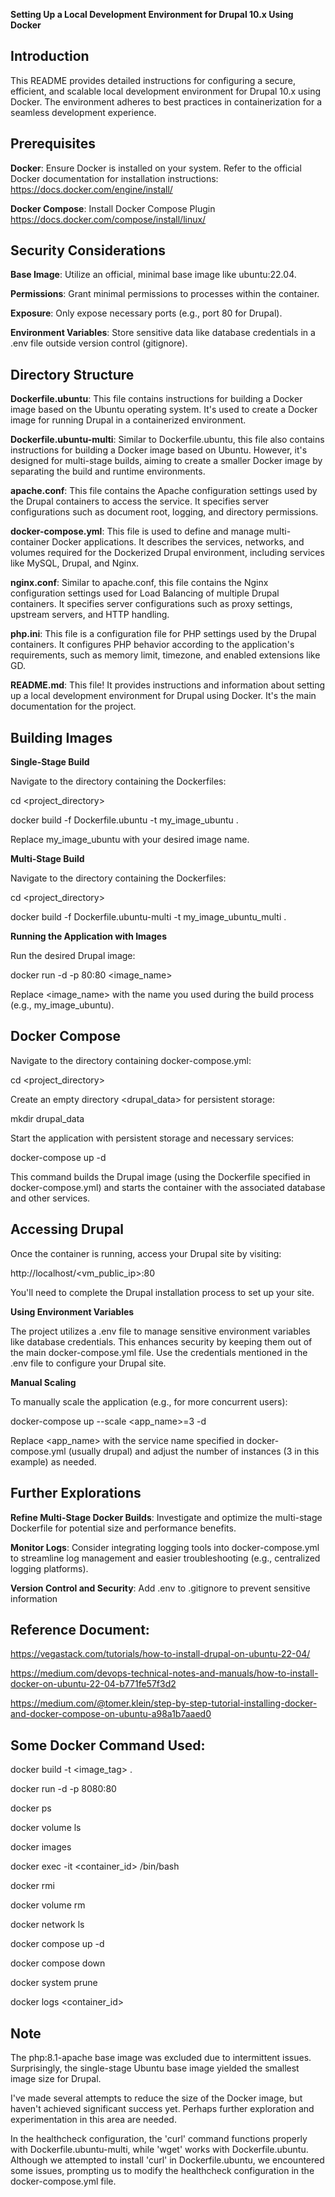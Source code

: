 **Setting Up a Local Development Environment for Drupal 10.x Using Docker**

## Introduction

This README provides detailed instructions for configuring a secure, efficient, and scalable local development environment for Drupal 10.x using Docker. The environment adheres to best practices in containerization for a seamless development experience.

## Prerequisites

**Docker**: Ensure Docker is installed on your system. Refer to the official Docker documentation for installation instructions: https://docs.docker.com/engine/install/

**Docker Compose**: Install Docker Compose Plugin https://docs.docker.com/compose/install/linux/

## Security Considerations

**Base Image**: Utilize an official, minimal base image like ubuntu:22.04.

**Permissions**: Grant minimal permissions to processes within the container.

**Exposure**: Only expose necessary ports (e.g., port 80 for Drupal).

**Environment Variables**: Store sensitive data like database credentials in a .env file outside version control (gitignore).

## Directory Structure

**Dockerfile.ubuntu**: This file contains instructions for building a Docker image based on the Ubuntu operating system. It's used to create a Docker image for running Drupal in a containerized environment.

**Dockerfile.ubuntu-multi**: Similar to Dockerfile.ubuntu, this file also contains instructions for building a Docker image based on Ubuntu. However, it's designed for multi-stage builds, aiming to create a smaller Docker image by separating the build and runtime environments.

**apache.conf**: This file contains the Apache configuration settings used by the Drupal containers to access the service. It specifies server configurations such as document root, logging, and directory permissions.

**docker-compose.yml**: This file is used to define and manage multi-container Docker applications. It describes the services, networks, and volumes required for the Dockerized Drupal environment, including services like MySQL, Drupal, and Nginx.

**nginx.conf**: Similar to apache.conf, this file contains the Nginx configuration settings used for Load Balancing of multiple Drupal containers. It specifies server configurations such as proxy settings, upstream servers, and HTTP handling.

**php.ini**: This file is a configuration file for PHP settings used by the Drupal containers. It configures PHP behavior according to the application's requirements, such as memory limit, timezone, and enabled extensions like GD.

**README.md**: This file! It provides instructions and information about setting up a local development environment for Drupal using Docker. It's the main documentation for the project.

## Building Images

**Single-Stage Build**

Navigate to the directory containing the Dockerfiles:

cd <project_directory>

docker build -f Dockerfile.ubuntu -t my_image_ubuntu .

Replace my_image_ubuntu with your desired image name.

**Multi-Stage Build**

Navigate to the directory containing the Dockerfiles:

cd <project_directory>

docker build -f Dockerfile.ubuntu-multi -t my_image_ubuntu_multi .

**Running the Application with Images**

Run the desired Drupal image:

docker run -d -p 80:80 <image_name>

Replace <image_name> with the name you used during the build process (e.g., my_image_ubuntu).

## Docker Compose

Navigate to the directory containing docker-compose.yml:

cd <project_directory>

Create an empty directory <drupal_data> for persistent storage:

mkdir drupal_data

Start the application with persistent storage and necessary services:

docker-compose up -d

This command builds the Drupal image (using the Dockerfile specified in docker-compose.yml) and starts the container with the associated database and other services.

## Accessing Drupal

Once the container is running, access your Drupal site by visiting:

http://localhost/<vm_public_ip>:80

You'll need to complete the Drupal installation process to set up your site.

**Using Environment Variables**

The project utilizes a .env file to manage sensitive environment variables like database credentials. This enhances security by keeping them out of the main docker-compose.yml file. Use the credentials mentioned in the .env file to configure your Drupal site.

**Manual Scaling**

To manually scale the application (e.g., for more concurrent users):

docker-compose up --scale <app_name>=3 -d

Replace <app_name> with the service name specified in docker-compose.yml (usually drupal) and adjust the number of instances (3 in this example) as needed.

## Further Explorations

**Refine Multi-Stage Docker Builds**: Investigate and optimize the multi-stage Dockerfile for potential size and performance benefits.

**Monitor Logs**: Consider integrating logging tools into docker-compose.yml to streamline log management and easier troubleshooting (e.g., centralized logging platforms).

**Version Control and Security**:
  Add .env to .gitignore to prevent sensitive information

## Reference Document:

https://vegastack.com/tutorials/how-to-install-drupal-on-ubuntu-22-04/

https://medium.com/devops-technical-notes-and-manuals/how-to-install-docker-on-ubuntu-22-04-b771fe57f3d2

https://medium.com/@tomer.klein/step-by-step-tutorial-installing-docker-and-docker-compose-on-ubuntu-a98a1b7aaed0

## Some Docker Command Used:
docker build -t <image_tag> .

docker run -d -p 8080:80 <image>

docker ps

docker volume ls

docker images

docker exec -it <container_id> /bin/bash

docker rmi <image>

docker volume rm <volume>

docker network ls

docker compose up -d

docker compose down

docker system prune

docker logs <container_id>


## Note
The php:8.1-apache base image was excluded due to intermittent issues. Surprisingly, the single-stage Ubuntu base image yielded the smallest image size for Drupal.

I've made several attempts to reduce the size of the Docker image, but haven't achieved significant success yet. Perhaps further exploration and experimentation in this area are needed.

In the healthcheck configuration, the 'curl' command functions properly with Dockerfile.ubuntu-multi, while 'wget' works with Dockerfile.ubuntu. Although we attempted to install 'curl' in Dockerfile.ubuntu, we encountered some issues, prompting us to modify the healthcheck configuration in the docker-compose.yml file.
